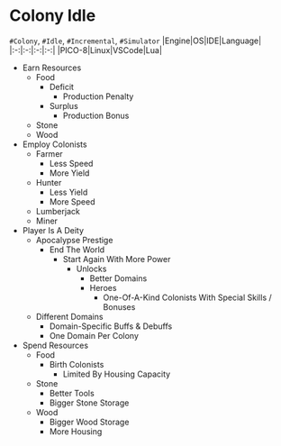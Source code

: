 # Colony Idle
`#Colony`, `#Idle`, `#Incremental`, `#Simulator`
|Engine|OS|IDE|Language|
|:-:|:-:|:-:|:-:|
|PICO-8|Linux|VSCode|Lua|
- Earn Resources
	- Food
		- Deficit
			- Production Penalty
		- Surplus
			- Production Bonus
	- Stone
	- Wood
- Employ Colonists
	- Farmer
		- Less Speed
		- More Yield
	- Hunter
		- Less Yield
		- More Speed
	- Lumberjack
	- Miner
- Player Is A Deity
	- Apocalypse Prestige
		- End The World
			- Start Again With More Power
				- Unlocks
					- Better Domains
					- Heroes
						- One-Of-A-Kind Colonists With Special Skills / Bonuses
	- Different Domains
		- Domain-Specific Buffs & Debuffs
		- One Domain Per Colony
- Spend Resources
	- Food
		- Birth Colonists
			- Limited By Housing Capacity
	- Stone
		- Better Tools
		- Bigger Stone Storage
	- Wood
		- Bigger Wood Storage
		- More Housing